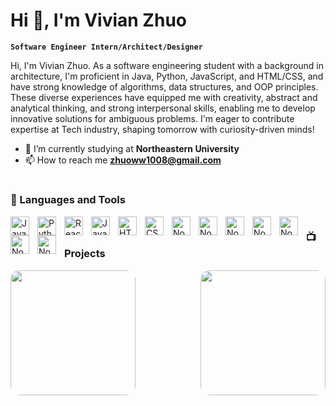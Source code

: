 # Hi 👋, I'm Vivian Zhuo

**`Software Engineer Intern/Architect/Designer`**

Hi, I'm Vivian Zhuo. As a software engineering student with a background in architecture, I'm proficient in Java, Python, JavaScript, and HTML/CSS, and have strong knowledge of algorithms, data structures, and OOP principles. These diverse experiences have equipped me with creativity, abstract and analytical thinking, and strong interpersonal skills, enabling me to develop innovative solutions for ambiguous problems. I'm eager to contribute expertise at Tech industry, shaping tomorrow with curiosity-driven minds!

- 🔭 I’m currently studying at **Northeastern University**
- 📫 How to reach me **zhuoww1008@gmail.com**

#

### 🧰 Languages and Tools

<img align="left" alt="Java" width="30px" style="padding-right:10px;" src="https://cdn.jsdelivr.net/gh/devicons/devicon/icons/java/java-original.svg"/>
<img align="left" alt="Python" width="30px" style="padding-right:10px;" src="https://cdn.jsdelivr.net/gh/devicons/devicon/icons/python/python-plain.svg" />
<img align="left" alt="React" width="30px" style="padding-right:10px;" src="https://cdn.jsdelivr.net/gh/devicons/devicon/icons/react/react-original.svg" />
<img align="left" alt="JavaScript" width="30px" style="padding-right:10px;" src="https://cdn.jsdelivr.net/gh/devicons/devicon/icons/javascript/javascript-plain.svg" />
<img align="left" alt="HTML" width="30px" style="padding-right:10px;" src="https://cdn.jsdelivr.net/gh/devicons/devicon/icons/html5/html5-plain.svg" />
<img align="left" alt="CSS" width="30px" style="padding-right:10px;" src="https://cdn.jsdelivr.net/gh/devicons/devicon/icons/css3/css3-plain.svg" />
<img align="left" alt="NodeJS" width="30px" style="padding-right:10px;" src="https://cdn.jsdelivr.net/gh/devicons/devicon/icons/nodejs/nodejs-original.svg" />
<img align="left" alt="NodeJS" width="30px" style="padding-right:10px;" src="https://cdn.jsdelivr.net/gh/devicons/devicon/icons/figma/figma-original.svg" />
<img align="left" alt="NodeJS" width="30px" style="padding-right:10px;" src="https://cdn.jsdelivr.net/gh/devicons/devicon/icons/illustrator/illustrator-line.svg" />
<img align="left" alt="NodeJS" width="30px" style="padding-right:10px;" src="https://cdn.jsdelivr.net/gh/devicons/devicon/icons/mongodb/mongodb-original.svg" />
<img align="left" alt="NodeJS" width="30px" style="padding-right:10px;" src="https://cdn.jsdelivr.net/gh/devicons/devicon/icons/photoshop/photoshop-line.svg" />
<img align="left" alt="NodeJS" width="30px" style="padding-right:10px;" src="https://cdn.jsdelivr.net/gh/devicons/devicon/icons/mysql/mysql-original.svg" />
<img align="left" alt="NodeJS" width="30px" style="padding-right:10px;" src="https://cdn.jsdelivr.net/gh/devicons/devicon/icons/docker/docker-original.svg" />

#

### 📺 Projects

<div style="display: flex; justify-content: space-between;">
    <img src="https://github.com/zhuoww/zhuoww/blob/main/traveling%20web%20app.gif?raw=true" height="200" style="border-radius: 15px; animation-duration: 4093ms;">
    <img src="https://github.com/zhuoww/web102_prework/blob/main/website_walkthrough.gif?raw=true" height="200" style="border-radius: 15px; animation-duration: 4093ms;">
</div>
